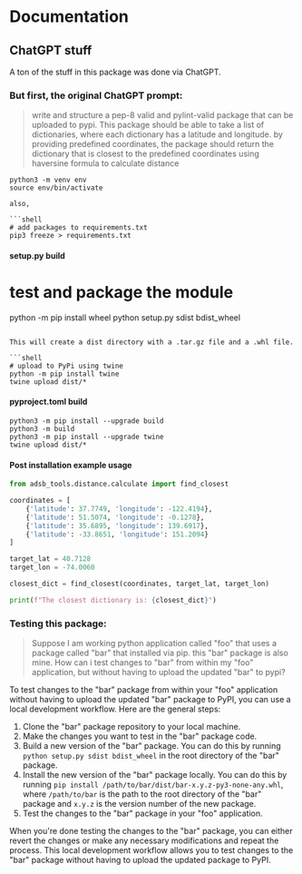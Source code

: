 # Documentation

## ChatGPT stuff

A ton of the stuff in this package was done via ChatGPT.

### But first, the original ChatGPT prompt:

> write and structure a pep-8 valid and pylint-valid package that can be uploaded to pypi. This package should be able to take a list of dictionaries, where each dictionary has a latitude and longitude. by providing predefined coordinates, the package should return the dictionary that is closest to the predefined coordinates using haversine formula to calculate distance

```shell
python3 -m venv env
source env/bin/activate

also,

```shell
# add packages to requirements.txt
pip3 freeze > requirements.txt
```

#### setup.py build

# test and package the module
python -m pip install wheel
python setup.py sdist bdist_wheel
```

This will create a dist directory with a .tar.gz file and a .whl file.

```shell
# upload to PyPi using twine
python -m pip install twine
twine upload dist/*
```

#### pyproject.toml build

```shell
python3 -m pip install --upgrade build
python3 -m build
python3 -m pip install --upgrade twine
twine upload dist/*
```


#### Post installation example usage

```python
from adsb_tools.distance.calculate import find_closest

coordinates = [
    {'latitude': 37.7749, 'longitude': -122.4194},
    {'latitude': 51.5074, 'longitude': -0.1278},
    {'latitude': 35.6895, 'longitude': 139.6917},
    {'latitude': -33.8651, 'longitude': 151.2094}
]

target_lat = 40.7128
target_lon = -74.0060

closest_dict = find_closest(coordinates, target_lat, target_lon)

print(f"The closest dictionary is: {closest_dict}")
```

### Testing this package:

> Suppose I am working python application called "foo" that uses a package called "bar" that installed via pip. this "bar" package is also mine. How can i test changes to "bar" from within my "foo" application, but without having to upload the updated "bar" to pypi? 

To test changes to the "bar" package from within your "foo" application without having to upload the updated "bar" package to PyPI, you can use a local development workflow. Here are the general steps:

1. Clone the "bar" package repository to your local machine.
1. Make the changes you want to test in the "bar" package code.
1. Build a new version of the "bar" package. You can do this by running `python setup.py sdist bdist_wheel` in the root directory of the "bar" package.
1. Install the new version of the "bar" package locally. You can do this by running `pip install /path/to/bar/dist/bar-x.y.z-py3-none-any.whl`, where `/path/to/bar` is the path to the root directory of the "bar" package and `x.y.z` is the version number of the new package.
1. Test the changes to the "bar" package in your "foo" application.

When you're done testing the changes to the "bar" package, you can either revert the changes or make any necessary modifications and repeat the process. This local development workflow allows you to test changes to the "bar" package without having to upload the updated package to PyPI.